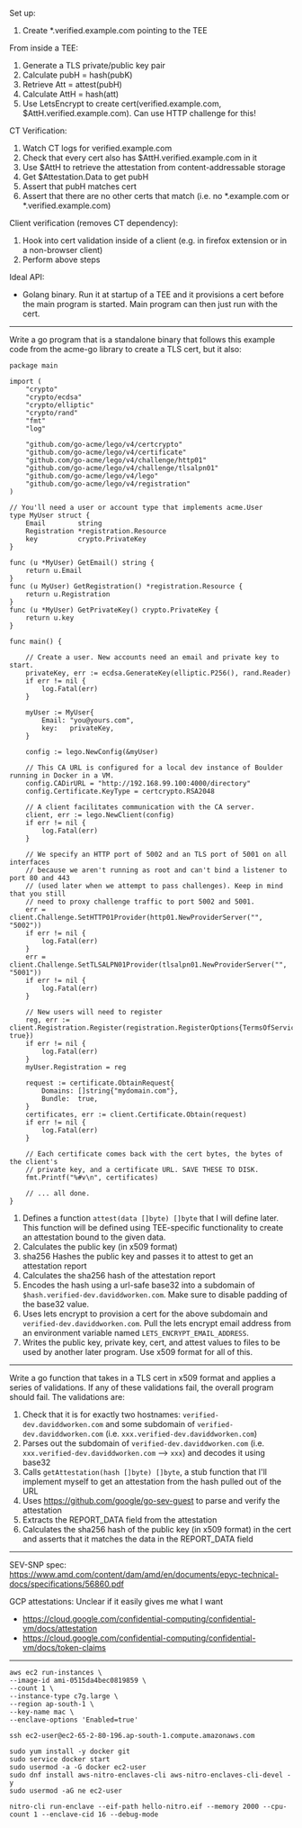 Set up:
1. Create *.verified.example.com pointing to the TEE

From inside a TEE:
1. Generate a TLS private/public key pair 
2. Calculate pubH = hash(pubK)
3. Retrieve Att = attest(pubH)
4. Calculate AttH = hash(att)
5. Use LetsEncrypt to create cert(verified.example.com, $AttH.verified.example.com). Can use HTTP challenge for this!

CT Verification:
1. Watch CT logs for verified.example.com
2. Check that every cert also has $AttH.verified.example.com in it 
3. Use $AttH to retrieve the attestation from content-addressable storage 
4. Get $Attestation.Data to get pubH
5. Assert that pubH matches cert 
6. Assert that there are no other certs that match (i.e. no *.example.com or *.verified.example.com)

Client verification (removes CT dependency):
1. Hook into cert validation inside of a client (e.g. in firefox extension or in a non-browser client)
2. Perform above steps 

Ideal API:
* Golang binary. Run it at startup of a TEE and it provisions a cert before the main program is started. Main program can then just run with the cert.

----

Write a go program that is a standalone binary that follows this example code from the acme-go library to create a TLS cert, but it also:

```
package main

import (
	"crypto"
	"crypto/ecdsa"
	"crypto/elliptic"
	"crypto/rand"
	"fmt"
	"log"

	"github.com/go-acme/lego/v4/certcrypto"
	"github.com/go-acme/lego/v4/certificate"
	"github.com/go-acme/lego/v4/challenge/http01"
	"github.com/go-acme/lego/v4/challenge/tlsalpn01"
	"github.com/go-acme/lego/v4/lego"
	"github.com/go-acme/lego/v4/registration"
)

// You'll need a user or account type that implements acme.User
type MyUser struct {
	Email        string
	Registration *registration.Resource
	key          crypto.PrivateKey
}

func (u *MyUser) GetEmail() string {
	return u.Email
}
func (u MyUser) GetRegistration() *registration.Resource {
	return u.Registration
}
func (u *MyUser) GetPrivateKey() crypto.PrivateKey {
	return u.key
}

func main() {

	// Create a user. New accounts need an email and private key to start.
	privateKey, err := ecdsa.GenerateKey(elliptic.P256(), rand.Reader)
	if err != nil {
		log.Fatal(err)
	}

	myUser := MyUser{
		Email: "you@yours.com",
		key:   privateKey,
	}

	config := lego.NewConfig(&myUser)

	// This CA URL is configured for a local dev instance of Boulder running in Docker in a VM.
	config.CADirURL = "http://192.168.99.100:4000/directory"
	config.Certificate.KeyType = certcrypto.RSA2048

	// A client facilitates communication with the CA server.
	client, err := lego.NewClient(config)
	if err != nil {
		log.Fatal(err)
	}

	// We specify an HTTP port of 5002 and an TLS port of 5001 on all interfaces
	// because we aren't running as root and can't bind a listener to port 80 and 443
	// (used later when we attempt to pass challenges). Keep in mind that you still
	// need to proxy challenge traffic to port 5002 and 5001.
	err = client.Challenge.SetHTTP01Provider(http01.NewProviderServer("", "5002"))
	if err != nil {
		log.Fatal(err)
	}
	err = client.Challenge.SetTLSALPN01Provider(tlsalpn01.NewProviderServer("", "5001"))
	if err != nil {
		log.Fatal(err)
	}

	// New users will need to register
	reg, err := client.Registration.Register(registration.RegisterOptions{TermsOfServiceAgreed: true})
	if err != nil {
		log.Fatal(err)
	}
	myUser.Registration = reg

	request := certificate.ObtainRequest{
		Domains: []string{"mydomain.com"},
		Bundle:  true,
	}
	certificates, err := client.Certificate.Obtain(request)
	if err != nil {
		log.Fatal(err)
	}

	// Each certificate comes back with the cert bytes, the bytes of the client's
	// private key, and a certificate URL. SAVE THESE TO DISK.
	fmt.Printf("%#v\n", certificates)

	// ... all done.
}
```

1. Defines a function `attest(data []byte) []byte` that I will define later. This function will be defined using TEE-specific functionality to create an attestation bound to the given data.
2. Calculates the public key (in x509 format)
3. sha256 Hashes the public key and passes it to attest to get an attestation report 
4. Calculates the sha256 hash of the attestation report 
5. Encodes the hash using a url-safe base32 into a subdomain of `$hash.verified-dev.daviddworken.com`. Make sure to disable padding of the base32 value.
6. Uses lets encrypt to provision a cert for the above subdomain and `verified-dev.daviddworken.com`. Pull the lets encrypt email address from an environment variable named `LETS_ENCRYPT_EMAIL_ADDRESS`.
7. Writes the public key, private key, cert, and attest values to files to be used by another later program. Use x509 format for all of this. 

----

Write a go function that takes in a TLS cert in x509 format and applies a series of validations. If any of these validations fail, the overall program should fail. The validations are:

1. Check that it is for exactly two hostnames: `verified-dev.daviddworken.com` and some subdomain of `verified-dev.daviddworken.com` (i.e. `xxx.verified-dev.daviddworken.com`)
2. Parses out the subdomain of `verified-dev.daviddworken.com` (i.e. `xxx.verified-dev.daviddworken.com` --> `xxx`) and decodes it using base32 
3. Calls `getAttestation(hash []byte) []byte`, a stub function that I'll implement myself to get an attestation from the hash pulled out of the URL 
4. Uses https://github.com/google/go-sev-guest to parse and verify the attestation
5. Extracts the REPORT_DATA field from the attestation
6. Calculates the sha256 hash of the public key (in x509 format) in the cert and asserts that it matches the data in the REPORT_DATA field 

--- 

SEV-SNP spec: https://www.amd.com/content/dam/amd/en/documents/epyc-technical-docs/specifications/56860.pdf

GCP attestations: Unclear if it easily gives me what I want 
* https://cloud.google.com/confidential-computing/confidential-vm/docs/attestation
* https://cloud.google.com/confidential-computing/confidential-vm/docs/token-claims
 
 ---

 ```
aws ec2 run-instances \
--image-id ami-0515da4bec0819859 \
--count 1 \
--instance-type c7g.large \
--region ap-south-1 \
--key-name mac \
--enclave-options 'Enabled=true'

ssh ec2-user@ec2-65-2-80-196.ap-south-1.compute.amazonaws.com

sudo yum install -y docker git 
sudo service docker start
sudo usermod -a -G docker ec2-user
sudo dnf install aws-nitro-enclaves-cli aws-nitro-enclaves-cli-devel -y
sudo usermod -aG ne ec2-user

nitro-cli run-enclave --eif-path hello-nitro.eif --memory 2000 --cpu-count 1 --enclave-cid 16 --debug-mode
 ```